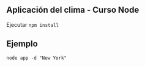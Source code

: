## Aplicación del clima - Curso Node

Ejecutar ```npm install```

## Ejemplo
```
node app -d "New York"
```